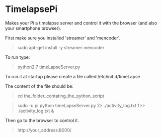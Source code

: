 TimelapsePi
=================
Makes your Pi a timelapse server and control it with the browser (and also your smartphone browser).

First make sure you installed 'streamer' and 'mencoder'.
>sudo apt-get install -y streamer mencoder

To run type:
>python2.7 timeLapseServer.py

To run it at startup please create a file called /etc/init.d/timeLapse

The content of the file should be:
> cd the_folder_contating_the_python_script

> sudo -u pi python timeLapseServer.py  2> ./activity_log.txt 1>> ./activity_log.txt &

Then go to the browser to control it.
> http://your_address:8000/



